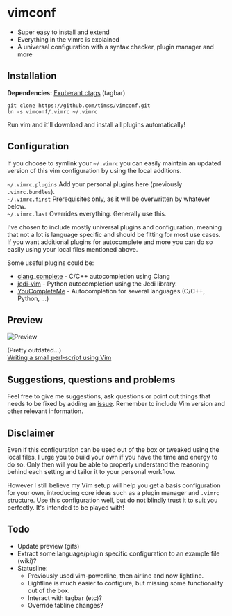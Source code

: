 vimconf
=======
* Super easy to install and extend
* Everything in the vimrc is explained
* A universal configuration with a syntax checker, plugin manager and more

Installation
------------
**Dependencies:** [Exuberant ctags](http://ctags.sourceforge.net/) (tagbar)

    git clone https://github.com/timss/vimconf.git
    ln -s vimconf/.vimrc ~/.vimrc

Run vim and it'll download and install all plugins automatically!

Configuration
-------------
If you choose to symlink your `~/.vimrc` you can easily maintain an updated
version of this vim configuration by using the local additions.

`~/.vimrc.plugins`  Add your personal plugins here (previously `.vimrc.bundles`).   
`~/.vimrc.first`    Prerequisites only, as it will be overwritten by whatever below.   
`~/.vimrc.last`     Overrides everything. Generally use this.   

I've chosen to include mostly universal plugins and configuration, meaning that
not a lot is language specific and should be fitting for most use cases. If you
want additional plugins for autocomplete and more you can do so easily using
your local files mentioned above.

Some useful plugins could be:

* [clang\_complete](https://github.com/Rip-Rip/clang_complete) - C/C++ autocompletion using Clang
* [jedi-vim](https://github.com/davidhalter/jedi-vim) - Python autocompletion using the Jedi library.
* [YouCompleteMe](https://github.com/Valloric/YouCompleteMe) - Autocompletion for several languages (C/C++, Python, ...)

Preview
-------

![Preview](http://i.imgur.com/jpevpU7.png "Vim screenshot")

\(Pretty outdated...\)    
[Writing a small perl-script using Vim](http://youtu.be/DrzAuLsxgwU)

Suggestions, questions and problems
-----------------------------------
Feel free to give me suggestions, ask questions or point out things that needs
to be fixed by adding an [issue](https://github.com/timss/vimconf/issues).
Remember to include Vim version and other relevant information.

Disclaimer
----------
Even if this configuration can be used out of the box or tweaked using
the local files, I urge you to build your own if you have the time and
energy to do so. Only then will you be able to properly understand the
reasoning behind each setting and tailor it to your personal workflow.

However I still believe my Vim setup will help you get a basis configuration
for your own, introducing core ideas such as a plugin manager and
`.vimrc` structure. Use this configuration well, but do not blindly trust it to
suit you perfectly. It's intended to be played with!

Todo
----
* Update preview (gifs)
* Extract some language/plugin specific configuration to an example file (wiki)?
* Statusline:
    * Previously used vim-powerline, then airline and now lightline.
    * Lightline is much easier to configure, but missing some functionality
      out of the box.
    * Interact with tagbar (etc)?
    * Override tabline changes?
